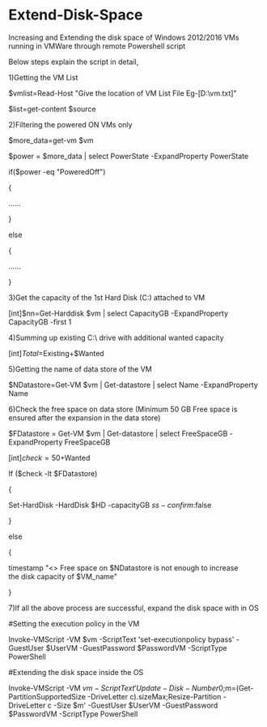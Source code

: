 # Extend-Disk-Space
Increasing and Extending the disk space of Windows 2012/2016 VMs running in VMWare through remote Powershell script

Below steps explain the script in detail,

1)Getting the VM List

$vmlist=Read-Host "Give the location of VM List File Eg-[D:\vm.txt]"

$list=get-content $source

2)Filtering the powered ON VMs only

$more_data=get-vm $vm

$power = $more_data | select PowerState -ExpandProperty PowerState

if($power -eq "PoweredOff")

{

......

}

else

{

......

}

3)Get the capacity of the 1st Hard Disk (C:\) attached to VM

[int]$nn=Get-Harddisk $vm | select CapacityGB -ExpandProperty CapacityGB -first 1

4)Summing up existing C:\ drive with additional wanted capacity

[int]$Total=$Existing+$Wanted

5)Getting the name of data store of the VM

$NDatastore=Get-VM $vm | Get-datastore | select Name -ExpandProperty Name

6)Check the free space on data store (Minimum 50 GB Free space is ensured after the expansion in the data store)

$FDatastore = Get-VM $vm | Get-datastore | select FreeSpaceGB -ExpandProperty FreeSpaceGB

[int]$check=50+$Wanted

If ($check -lt $FDatastore)

{

Set-HardDisk -HardDisk $HD -capacityGB $ss -confirm:$false

}

else

{

timestamp "<<Error>> Free space on $NDatastore is not enough to increase the disk capacity of $VM_name"
  
}

7)If all the above process are successful, expand the disk space with in OS

#Setting the execution policy in the VM

Invoke-VMScript -VM $vm -ScriptText 'set-executionpolicy bypass' -GuestUser $UserVM -GuestPassword $PasswordVM -ScriptType PowerShell

#Extending the disk space inside the OS

Invoke-VMScript -VM $vm -ScriptText 'Update-Disk -Number 0;$m=(Get-PartitionSupportedSize -DriveLetter c).sizeMax;Resize-Partition -DriveLetter c -Size $m' -GuestUser $UserVM -GuestPassword $PasswordVM -ScriptType PowerShell

